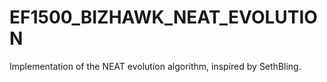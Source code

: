 # EF1500_BIZHAWK_NEAT_EVOLUTION
Implementation of the NEAT evolution algorithm, inspired by SethBling.
